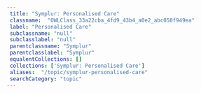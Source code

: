 ```yaml
--- 
 title: "Symplur: Personalised Care" 
 classname:  "OWLClass_33a22cba_4fd9_43b4_a0e2_abc050f949ea" 
 label: "Personalised Care" 
 subclassname: "null" 
 subclasslabel: "null" 
 parentclassname: "Symplur" 
 parentclasslabel: "Symplur" 
 equalentCollections: [] 
 collections: ['Symplur: Personalised Care']
 aliases:  "/topic/symplur-personalised-care"  
 searchCategory: "topic" 
---
```


